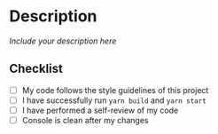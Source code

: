# Description

*Include your description here*

## Checklist 

- [ ] My code follows the style guidelines of this project
- [ ] I have successfully run `yarn build` and `yarn start`
- [ ] I have performed a self-review of my code
- [ ] Console is clean after my changes
